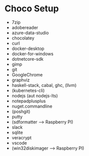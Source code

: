 # Choco Setup

* 7zip
* adobereader
* azure-data-studio
* chocolatey
* curl
* docker-desktop
* docker-for-windows
* dotnetcore-sdk
* gimp
* git
* GoogleChrome
* graphviz
* haskell-stack, cabal, ghc, (llvm)
* (kubernetes-cli)
* nodejs (aut nodejs-lts)
* notepadplusplus
* nuget.commandline
* (poshgit)
* putty
* (sdformatter --> Raspberry PI)
* slack
* sqlite
* veracrypt
* vscode
* (win32diskimager --> Raspberry PI)
